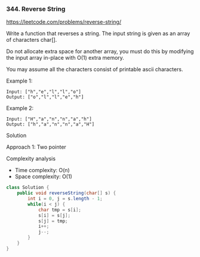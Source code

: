 ### 344. Reverse String

https://leetcode.com/problems/reverse-string/

Write a function that reverses a string. The input string is given as an array of characters char[].

Do not allocate extra space for another array, you must do this by modifying the input array in-place with O(1) extra memory.

You may assume all the characters consist of printable ascii characters.

 

Example 1:
```
Input: ["h","e","l","l","o"]
Output: ["o","l","l","e","h"]
```
Example 2:
```
Input: ["H","a","n","n","a","h"]
Output: ["h","a","n","n","a","H"]
```

Solution

Approach 1: Two pointer

Complexity analysis

- Time complexity: O(n)
- Space complexity: O(1)

```java
class Solution {
    public void reverseString(char[] s) {
        int i = 0, j = s.length - 1;
        while(i < j) {
            char tmp = s[i];
            s[i] = s[j];
            s[j] = tmp;
            i++;
            j--;
        }       
    }
}
```